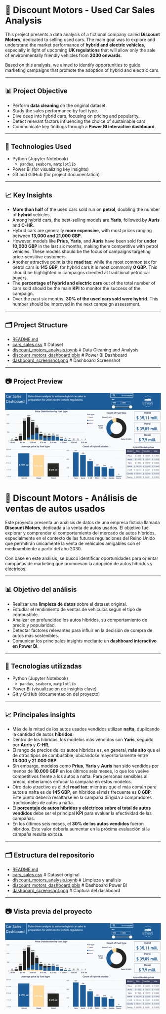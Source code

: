 # 🚗 Discount Motors - Used Car Sales Analysis

This project presents a data analysis of a fictional company called **Discount Motors**, dedicated to selling used cars. The main goal was to explore and understand the market performance of **hybrid and electric vehicles**, especially in light of upcoming **UK regulations** that will allow only the sale of environmentally friendly vehicles from **2030 onwards**.

Based on this analysis, we aimed to identify opportunities to guide marketing campaigns that promote the adoption of hybrid and electric cars.

---

## 📊 Project Objective

- Perform **data cleaning** on the original dataset.
- Study the sales performance by fuel type.
- Dive deep into hybrid cars, focusing on pricing and popularity.
- Detect relevant factors influencing the choice of sustainable cars.
- Communicate key findings through a **Power BI interactive dashboard**.

---

## 🧰 Technologies Used

- Python (Jupyter Notebook)  
  - `pandas`, `seaborn`, `matplotlib`
- Power BI (for visualizing key insights)
- Git and GitHub (for project documentation)

---

## 📈 Key Insights

- **More than half** of the used cars sold run on **petrol**, doubling the number of **hybrid** vehicles.
- Among hybrid cars, the best-selling models are **Yaris**, followed by **Auris** and **C-HR**.
- Hybrid cars are generally **more expensive**, with most prices ranging between **13,000 and 21,000 GBP**.
- However, models like **Prius**, **Yaris**, and **Auris** have been sold for **under 10,000 GBP** in the last six months, making them competitive with petrol vehicles. These models should be the focus of campaigns targeting price-sensitive customers.
- Another attractive point is the **road tax**: while the most common tax for petrol cars is **145 GBP**, for hybrid cars it is most commonly **0 GBP**. This should be highlighted in campaigns directed at traditional petrol car buyers.
- The **percentage of hybrid and electric cars** out of the total number of cars sold should be the main **KPI** to monitor the success of the campaign.
- Over the past six months, **30% of the used cars sold were hybrid**. This number should be improved in the next campaign assessment.

---

## 🗂️ Project Structure


- [README.md](./README.md)
- [cars_sales.csv](Cars_sales.csv)                # Dataset
- [discount_motors_analysis.ipynb](Discount_motors_analysis.ipynb)  # Data Cleaning and Analysis
- [discount_motors_dashboard.pbix](Discount_motors_dashboard.pbix)    # Power BI Dashboard 
- [dashboard_screenshot.png](Dashboard_screenshot.png)               # Dashboard Screenshot

---

## 📷 Project Preview

![Dashboard Screenshot](Dashboard_screenshot.png)

# 🚗 Discount Motors - Análisis de ventas de autos usados

Este proyecto presenta un análisis de datos de una empresa ficticia llamada **Discount Motors**, dedicada a la venta de autos usados. El objetivo fue explorar y comprender el comportamiento del mercado de autos híbridos, especialmente en el contexto de las futuras regulaciones del Reino Unido que permitirán únicamente la venta de vehículos amigables con el medioambiente a partir del año 2030.

Con base en este análisis, se buscó identificar oportunidades para orientar campañas de marketing que promuevan la adopción de autos híbridos y eléctricos.

---

## 📊 Objetivo del análisis

- Realizar una **limpieza de datos** sobre el dataset original.
- Estudiar el rendimiento de ventas de vehículos según el tipo de combustible.
- Analizar en profundidad los autos híbridos, su comportamiento de precio y popularidad.
- Detectar factores relevantes para influir en la decisión de compra de autos más sostenibles.
- Comunicar los principales insights mediante un **dashboard interactivo en Power BI**.

---

## 🧰 Tecnologías utilizadas

- Python (Jupyter Notebook)  
  - `pandas`, `seaborn`, `matplotlib`
- Power BI (visualización de insights clave)
- Git y GitHub (documentación del proyecto)

---

## 📈 Principales insights

- Más de la mitad de los autos usados vendidos utilizan **nafta**, duplicando la cantidad de autos **híbridos**.
- Dentro de los híbridos, los modelos más vendidos son **Yaris**, seguido por **Auris** y **C-HR**.
- El rango de precios de los autos híbridos es, en general, **más alto** que el de otros tipos de combustible, ubicándose mayoritariamente entre **13.000 y 21.000 GBP**.
- Sin embargo, modelos como **Prius**, **Yaris** y **Auris** han sido vendidos por menos de **10.000 GBP** en los últimos seis meses, lo que los vuelve competitivos frente a los autos a nafta. Para personas sensibles al precio, deberíamos enfocar la campaña en estos modelos.
- Otro dato atractivo es el del **road tax**: mientras que el más común para autos a nafta es de **145 GBP**, en híbridos el más frecuente es **0 GBP**. Este punto debería resaltarse en la campaña dirigida a compradores tradicionales de autos a nafta.
- El **porcentaje de autos híbridos y eléctricos sobre el total de autos vendidos** debe ser el principal **KPI** para evaluar la efectividad de las campañas.
- En los últimos seis meses, el **30% de los autos vendidos** fueron híbridos. Este valor debería aumentar en la próxima evaluación si la campaña resulta exitosa.

---

## 🗂️ Estructura del repositorio


- [README.md](./README.md)
- [cars_sales.csv](Cars_sales.csv)                # Dataset original
- [discount_motors_analysis.ipynb](Discount_motors_analysis.ipynb)  # Limpieza y análisis
- [discount_motors_dashboard.pbix](Discount_motors_dashboard.pbix)    # Dashboard Power BI
- [dashboard_screenshot.png](Dashboard_screenshot.png)               # Captura del dashboard


---

## 📷 Vista previa del proyecto

![Captura del Dashboard](Dashboard_screenshot.png)

